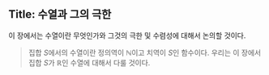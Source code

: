 ## Title: 수열과 그의 극한

이 장에서는 수열이란 무엇인가와 그것의 극한 및 수렴성에 대해서 논의할 것이다.

> 집합 $S$에서의 수열이란 정의역이 $\mathbb{N}$이고 치역이 $S$인 함수이다.
> 우리는 이 장에서 집합 $S$가 $\mathbb{R}$인 수열에 대해서 다룰 것이다.
